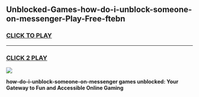 
## Unblocked-Games-how-do-i-unblock-someone-on-messenger-Play-Free-ftebn
<h3>
<a href="https://premium76.site?title=how-do-i-unblock-someone-on-messenger&ref=21A">CLICK TO PLAY</a></h3>
<hr>

<h3>
<a href="https://premium76.site?title=how-do-i-unblock-someone-on-messenger&ref=21A">CLICK 2 PLAY</a>
  
</h3>

<a href="https://premium76.site?title=how-do-i-unblock-someone-on-messenger&ref=21A"><img src="https://clearcache.store/games.png"></a>


**how-do-i-unblock-someone-on-messenger games unblocked: Your Gateway to Fun and Accessible Online Gaming**
